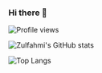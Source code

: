 ### Hi there 👋

<!--
**zulfahmisadrah/zulfahmisadrah** is a ✨ _special_ ✨ repository because its `README.md` (this file) appears on your GitHub profile.

Here are some ideas to get you started:

- 🔭 I’m currently working on ...
- 🌱 I’m currently learning ...
- 👯 I’m looking to collaborate on ...
- 🤔 I’m looking for help with ...
- 💬 Ask me about ...
- 📫 How to reach me: ...
- 😄 Pronouns: ...
- ⚡ Fun fact: ...
-->

![Profile views](https://komarev.com/ghpvc/?username=zulfahmisadrah)

![Zulfahmi's GitHub stats](https://github-readme-stats.vercel.app/api?username=zulfahmisadrah&count_private=true&show_icons=true&theme=dark)

![Top Langs](https://github-readme-stats.vercel.app/api/top-langs/?username=zulfahmisadrah&layout=compact&theme=dark)
